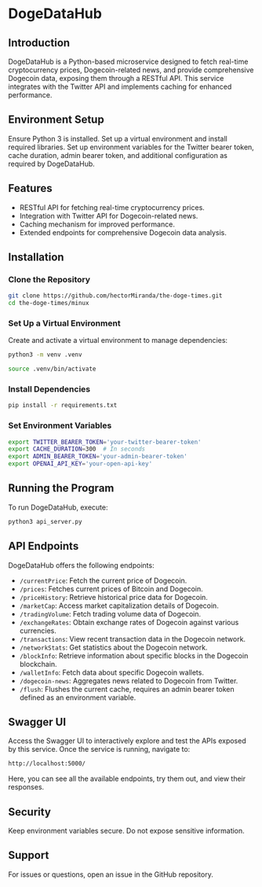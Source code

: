 
# DogeDataHub

## Introduction
DogeDataHub is a Python-based microservice designed to fetch real-time cryptocurrency prices, Dogecoin-related news, and provide comprehensive Dogecoin data, exposing them through a RESTful API. This service integrates with the Twitter API and implements caching for enhanced performance.

## Environment Setup
Ensure Python 3 is installed. Set up a virtual environment and install required libraries. Set up environment variables for the Twitter bearer token, cache duration, admin bearer token, and additional configuration as required by DogeDataHub.

## Features
- RESTful API for fetching real-time cryptocurrency prices.
- Integration with Twitter API for Dogecoin-related news.
- Caching mechanism for improved performance.
- Extended endpoints for comprehensive Dogecoin data analysis.

## Installation

### Clone the Repository
```bash
git clone https://github.com/hectorMiranda/the-doge-times.git
cd the-doge-times/minux
```

### Set Up a Virtual Environment
Create and activate a virtual environment to manage dependencies:
```bash
python3 -m venv .venv

source .venv/bin/activate
```

### Install Dependencies
```bash
pip install -r requirements.txt
```

### Set Environment Variables
```bash
export TWITTER_BEARER_TOKEN='your-twitter-bearer-token'
export CACHE_DURATION=300  # In seconds
export ADMIN_BEARER_TOKEN='your-admin-bearer-token'
export OPENAI_API_KEY='your-open-api-key'
```

## Running the Program
To run DogeDataHub, execute:
```bash
python3 api_server.py
```

## API Endpoints
DogeDataHub offers the following endpoints:

- `/currentPrice`: Fetch the current price of Dogecoin.
- `/prices`: Fetches current prices of Bitcoin and Dogecoin.
- `/priceHistory`: Retrieve historical price data for Dogecoin.
- `/marketCap`: Access market capitalization details of Dogecoin.
- `/tradingVolume`: Fetch trading volume data of Dogecoin.
- `/exchangeRates`: Obtain exchange rates of Dogecoin against various currencies.
- `/transactions`: View recent transaction data in the Dogecoin network.
- `/networkStats`: Get statistics about the Dogecoin network.
- `/blockInfo`: Retrieve information about specific blocks in the Dogecoin blockchain.
- `/walletInfo`: Fetch data about specific Dogecoin wallets.
- `/dogecoin-news`: Aggregates news related to Dogecoin from Twitter.
- `/flush`: Flushes the current cache, requires an admin bearer token defined as an environment variable.

## Swagger UI
Access the Swagger UI to interactively explore and test the APIs exposed by this service. Once the service is running, navigate to:
```bash
http://localhost:5000/
```
Here, you can see all the available endpoints, try them out, and view their responses.

## Security
Keep environment variables secure. Do not expose sensitive information.

## Support
For issues or questions, open an issue in the GitHub repository.
